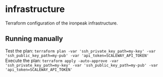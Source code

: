 # infrastructure
Terraform configuration of the ironpeak infrastructure.


## Running manually
Test the plan: `terraform plan -var 'ssh_private_key_path=my-key' -var 'ssh_public_key_path=my-pub' -var 'api_token=SCALEWAY_API_TOKEN'`
Execute the plan: `terraform apply -auto-approve -var 'ssh_private_key_path=my-key' -var 'ssh_public_key_path=my-pub' -var 'api_token=SCALEWAY_API_TOKEN'`
